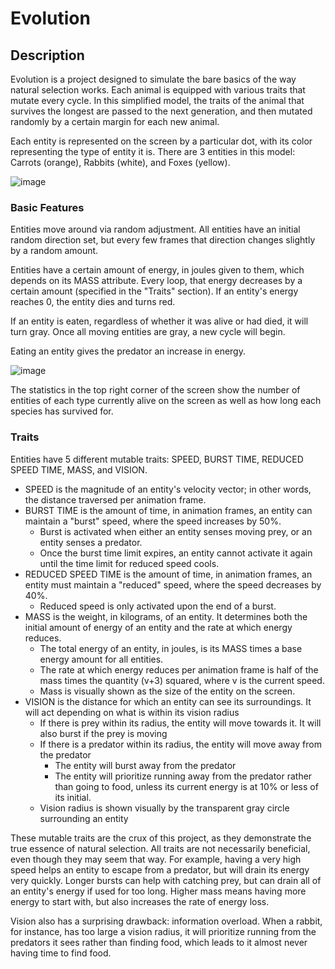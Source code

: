# Evolution

## Description
Evolution is a project designed to simulate the bare basics of the way natural selection works. Each animal is equipped with various traits that mutate every cycle. In this simplified model, the traits of the animal that survives the longest are passed to the next generation, and then mutated randomly by a certain margin for each new animal. 

Each entity is represented on the screen by a particular dot, with its color representing the type of entity it is. There are 3 entities in this model: Carrots (orange), Rabbits (white), and Foxes (yellow). 

![image](https://user-images.githubusercontent.com/73001560/209702527-4da75592-3921-4106-acab-d973f44e68e1.png)

### Basic Features
Entities move around via random adjustment. All entities have an initial random direction set, but every few frames that direction changes slightly by a random amount.

Entities have a certain amount of energy, in joules given to them, which depends on its MASS attribute. Every loop, that energy decreases by a certain amount (specified in the "Traits" section). If an entity's energy reaches 0, the entity dies and turns red.

If an entity is eaten, regardless of whether it was alive or had died, it will turn gray. Once all moving entities are gray, a new cycle will begin.

Eating an entity gives the predator an increase in energy.

![image](https://user-images.githubusercontent.com/73001560/209707389-4b4a5903-c3cd-4bb8-a8b8-88c0cead48d6.png)

The statistics in the top right corner of the screen show the number of entities of each type currently alive on the screen as well as how long each species has survived for. 

### Traits

Entities have 5 different mutable traits: SPEED, BURST TIME, REDUCED SPEED TIME, MASS, and VISION.
- SPEED is the magnitude of an entity's velocity vector; in other words, the distance traversed per animation frame.
- BURST TIME is the amount of time, in animation frames, an entity can maintain a "burst" speed, where the speed increases by 50%.
  - Burst is activated when either an entity senses moving prey, or an entity senses a predator.
  - Once the burst time limit expires, an entity cannot activate it again until the time limit for reduced speed cools.
- REDUCED SPEED TIME is the amount of time, in animation frames, an entity must maintain a "reduced" speed, where the speed decreases by 40%.
  - Reduced speed is only activated upon the end of a burst.
- MASS is the weight, in kilograms, of an entity. It determines both the initial amount of energy of an entity and the rate at which energy reduces.
  - The total energy of an entity, in joules, is its MASS times a base energy amount for all entities. 
  - The rate at which energy reduces per animation frame is half of the mass times the quantity (v+3) squared, where v is the current speed.
  - Mass is visually shown as the size of the entity on the screen.
- VISION is the distance for which an entity can see its surroundings. It will act depending on what is within its vision radius
  - If there is prey within its radius, the entity will move towards it. It will also burst if the prey is moving
  - If there is a predator within its radius, the entity will move away from the predator
    - The entity will burst away from the predator
    - The entity will prioritize running away from the predator rather than going to food, unless its current energy is at 10% or less of its initial.
  - Vision radius is shown visually by the transparent gray circle surrounding an entity

These mutable traits are the crux of this project, as they demonstrate the true essence of natural selection. All traits are not necessarily beneficial, even though they may seem that way. For example, having a very high speed helps an entity to escape from a predator, but will drain its energy very quickly. Longer bursts can help with catching prey, but can drain all of an entity's energy if used for too long. Higher mass means having more energy to start with, but also increases the rate of energy loss. 

Vision also has a surprising drawback: information overload. When a rabbit, for instance, has too large a vision radius, it will prioritize running from the predators it sees rather than finding food, which leads to it almost never having time to find food.
